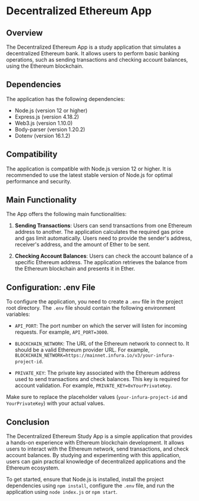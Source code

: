 # Decentralized Ethereum App

## Overview

The Decentralized Ethereum App is a study application that simulates a decentralized Ethereum bank. It allows users to perform basic banking operations, such as sending transactions and checking account balances, using the Ethereum blockchain.

## Dependencies

The application has the following dependencies:

- Node.js (version 12 or higher)
- Express.js (version 4.18.2)
- Web3.js (version 1.10.0)
- Body-parser (version 1.20.2)
- Dotenv (version 16.1.2)

## Compatibility

The application is compatible with Node.js version 12 or higher. It is recommended to use the latest stable version of Node.js for optimal performance and security.

## Main Functionality

The  App offers the following main functionalities:

1. **Sending Transactions**: Users can send transactions from one Ethereum address to another. The application calculates the required gas price and gas limit automatically. Users need to provide the sender's address, receiver's address, and the amount of Ether to be sent.

2. **Checking Account Balances**: Users can check the account balance of a specific Ethereum address. The application retrieves the balance from the Ethereum blockchain and presents it in Ether.

## Configuration: .env File

To configure the application, you need to create a `.env` file in the project root directory. The `.env` file should contain the following environment variables:

- `API_PORT`: The port number on which the server will listen for incoming requests. For example, `API_PORT=3000`.

- `BLOCKCHAIN_NETWORK`: The URL of the Ethereum network to connect to. It should be a valid Ethereum provider URL. For example, `BLOCKCHAIN_NETWORK=https://mainnet.infura.io/v3/your-infura-project-id`.

- `PRIVATE_KEY`: The private key associated with the Ethereum address used to send transactions and check balances. This key is required for account validation. For example, `PRIVATE_KEY=0xYourPrivateKey`.

Make sure to replace the placeholder values (`your-infura-project-id` and `YourPrivateKey`) with your actual values.

## Conclusion

The Decentralized Ethereum Study App is a simple application that provides a hands-on experience with Ethereum blockchain development. It allows users to interact with the Ethereum network, send transactions, and check account balances. By studying and experimenting with this application, users can gain practical knowledge of decentralized applications and the Ethereum ecosystem.

To get started, ensure that Node.js is installed, install the project dependencies using `npm install`, configure the `.env` file, and run the application using `node index.js` or `npm start`.